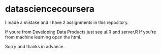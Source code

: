 datasciencecoursera
===================

I made a mistake and I have 2 assignments in this repository.

If youre from Developing Data Products just see ui.R and server.R
If you're from machine learning open the html.

Sorry and thanks in advance.